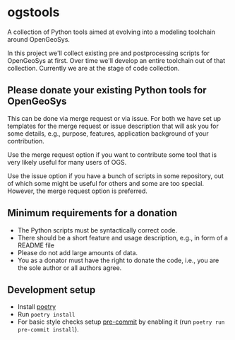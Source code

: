 # ogstools

A collection of Python tools aimed at evolving into a modeling toolchain around OpenGeoSys.

In this project we'll collect existing pre and postprocessing scripts for
OpenGeoSys at first. Over time we'll develop an entire toolchain out of that
collection. Currently we are at the stage of code collection.

## Please donate your existing Python tools for OpenGeoSys

This can be done via merge request or via issue. For both we have set up
templates for the merge request or issue description that will ask you for some
details, e.g., purpose, features, application background of your contribution.

Use the merge request option if you want to contribute some tool that is very
likely useful for many users of OGS.

Use the issue option if you have a bunch of scripts in some repository, out of
which some might be useful for others and some are too special. However, the
merge request option is preferred.

## Minimum requirements for a donation

* The Python scripts must be syntactically correct code.
* There should be a short feature and usage description, e.g., in form of a README file
* Please do not add large amounts of data.
* You as a donator must have the right to donate the code, i.e., you are the
  sole author or all authors agree.

## Development setup

* Install [poetry](https://python-poetry.org/docs/#installation)
* Run `poetry install`
* For basic style checks setup [pre-commit](https://pre-commit.com) by enabling it (run
  `poetry run pre-commit install`).
